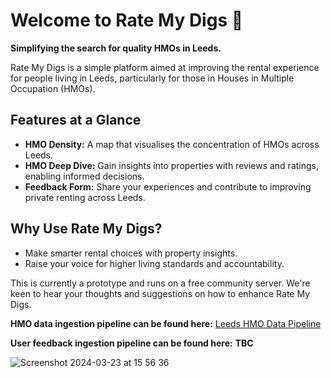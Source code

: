 # Welcome to Rate My Digs 🏡

**Simplifying the search for quality HMOs in Leeds.**

Rate My Digs is a simple platform aimed at improving the rental experience for people living in Leeds, particularly for those in Houses in Multiple Occupation (HMOs).

## Features at a Glance

- **HMO Density:** A map that visualises the concentration of HMOs across Leeds.
- **HMO Deep Dive:** Gain insights into properties with reviews and ratings, enabling informed decisions.
- **Feedback Form:** Share your experiences and contribute to improving private renting across Leeds.

## Why Use Rate My Digs?

- Make smarter rental choices with property insights.
- Raise your voice for higher living standards and accountability.

This is currently a prototype and runs on a free community server. We're keen to hear your thoughts and suggestions on how to enhance Rate My Digs.

**HMO data ingestion pipeline can be found here:** [Leeds HMO Data Pipeline](https://github.com/CHRISCARLON/Leeds-HMO-Lambda-Pipeline)

**User feedback ingestion pipeline can be found here:** **TBC**

![Screenshot 2024-03-23 at 15 56 36](https://github.com/CHRISCARLON/Rate-My-Digs-Leeds/assets/138154138/dec5f5c7-f11f-4b0c-87a6-d5b5174f21be)
